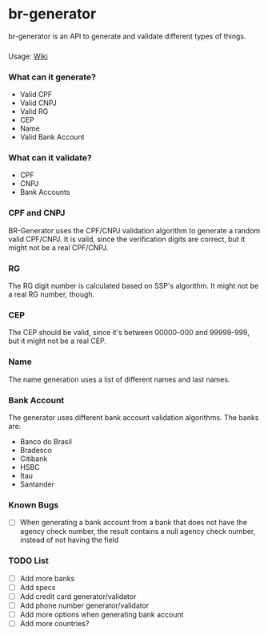 # br-generator

br-generator is an API to generate and validate different types of things.

### 
Usage: [Wiki](https://github.com/lucasqueiroz/br-generator/wiki)

### What can it generate?

  - Valid CPF
  - Valid CNPJ
  - Valid RG
  - CEP
  - Name
  - Valid Bank Account
  
### What can it validate?

  - CPF
  - CNPJ
  - Bank Accounts

### CPF and CNPJ

BR-Generator uses the CPF/CNPJ validation algorithm to generate a random valid CPF/CNPJ. It is valid, since the verification digits are correct, but it might not be a real CPF/CNPJ.

### RG

The RG digit number is calculated based on SSP's algorithm. It might not be a real RG number, though.

### CEP

The CEP should be valid, since it's between 00000-000 and 99999-999, but it might not be a real CEP.

### Name

The name generation uses a list of different names and last names.

### Bank Account

The generator uses different bank account validation algorithms. The banks are:

 - Banco do Brasil
 - Bradesco
 - Citibank
 - HSBC
 - Itau
 - Santander
 
 ### Known Bugs
 - [ ] When generating a bank account from a bank that does not have the agency check number, the result contains a null agency check number, instead of not having the field

### TODO List

 - [ ] Add more banks
 - [ ] Add specs
 - [ ] Add credit card generator/validator
 - [ ] Add phone number generator/validator
 - [ ] Add more options when generating bank account
 - [ ] Add more countries?
